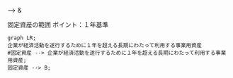 --> 
 & 


固定資産の範囲
ポイント：１年基準
```mermaid
graph LR;
企業が経済活動を遂行するために１年を超える長期にわたって利用する事業用資産
#固定資産 --> 企業が経済活動を遂行するために１年を超える長期にわたって利用する事業用資産;
固定資産 --> B;

```